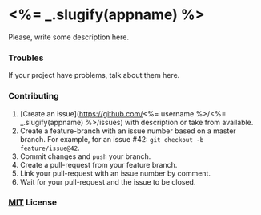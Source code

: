 # <%= _.slugify(appname) %>

Please, write some description here.

### Troubles

If your project have problems, talk about them here.

### Contributing

1. [Create an issue](https://github.com/<%= username %>/<%= _.slugify(appname) %>/issues) with description or take from available.
2. Create a feature-branch with an issue number based on a master branch. For example, for an issue #42: `git checkout -b feature/issue@42`.
3. Commit changes and `push` your branch.
4. Create a pull-request from your feature branch.
5. Link your pull-request with an issue number by comment.
6. Wait for your pull-request and the issue to be closed.

### [MIT](http://en.wikipedia.org/wiki/MIT_License) License
